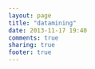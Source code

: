 ```yaml
---
layout: page
title: "datamining"
date: 2013-11-17 19:40
comments: true
sharing: true
footer: true
---
```

